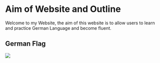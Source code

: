 <h1>Aim of Website and Outline</h1>

<p>
Welcome to my Website, the aim of this website is to allow users to learn and practice German Language and become fluent.
</p>

<h2>German Flag</h2>
<p>
<img src="https://www.worldatlas.com/r/w1200-h701-c1200x701/upload/63/3f/7a/untitled-design-281.jpg">
</p>
